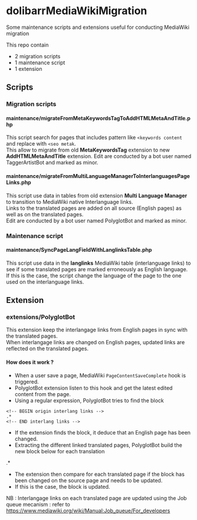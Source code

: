 # dolibarrMediaWikiMigration
Some maintenance scripts and extensions useful for conducting MediaWiki migration

This repo contain 
* 2 migration scripts
* 1 maintenance script
* 1 extension

## Scripts

### Migration scripts

#### maintenance/migrateFromMetaKeywordsTagToAddHTMLMetaAndTitle.php

This script search for pages that includes pattern like `<keywords content` and replace with `<seo metak`.    
This allow to migrate from old **MetaKeywordsTag** extension to new **AddHTMLMetaAndTitle** extension.
Edit are conducted by a bot user named TaggerArtistBot and marked as minor.

#### maintenance/migrateFromMultiLanguageManagerToInterlanguagesPageLinks.php

This script use data in tables from old extension **Multi Language Manager** to transition to MediaWiki native Interlanguage links.    
Links to the translated pages are added on all source (English pages) as well as on the translated pages.    
Edit are conducted by a bot user named PolyglotBot and marked as minor.

### Maintenance script

#### maintenance/SyncPageLangFieldWithLanglinksTable.php

This script use data in the **langlinks** MediaWiki table (interlanguage links) to see if some translated pages are marked erroneously as English language. If this is the case, the script change the language of the page to the one used on the interlanguage links.

## Extension

### extensions/PolyglotBot

This extension keep the interlangage links from English pages in sync with the translated pages.    
When interlangage links are changed on English pages, updated links are reflected on the translated pages.   

#### How does it work ?

* When a user save a page, MediaWiki `PageContentSaveComplete` hook is triggered.
* PolyglotBot extension listen to this hook and get the latest edited content from the page.
* Using a regular expression, PolyglotBot tries to find the block
```
<!-- BEGIN origin interlang links -->
.*
<!-- END interlang links -->
```
* If the extension finds the block, it deduce that an English page has been changed.
* Extracting the different linked translated pages, PolyglotBot build the new block below for each translation
<!-- BEGIN interlang links -->
.*
<!-- END interlang links -->
* The extension then compare for each translated page if the block has been changed on the source page and needs to be updated.
* If this is the case, the block is updated.

NB : Interlangage links on each translated page are updated using the Job queue mecanism : refer to https://www.mediawiki.org/wiki/Manual:Job_queue/For_developers
```
